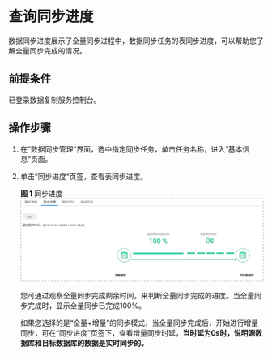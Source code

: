 # 查询同步进度<a name="drs_10_0007"></a>

数据同步进度展示了全量同步过程中，数据同步任务的表同步进度，可以帮助您了解全量同步完成的情况。

## 前提条件<a name="section16256919193311"></a>

已登录数据复制服务控制台。

## 操作步骤<a name="section59386647165940"></a>

1.  在“数据同步管理“界面，选中指定同步任务，单击任务名称，进入“基本信息”页面。
2.  单击“同步进度“页签，查看表同步进度。

    **图 1**  同步进度<a name="fig1564014413453"></a>  
    ![](figures/同步进度.png "同步进度")

    您可通过观察全量同步完成剩余时间，来判断全量同步完成的进度。当全量同步完成时，显示全量同步已完成100%。

    如果您选择的是“全量+增量”的同步模式，当全量同步完成后，开始进行增量同步，可在“同步进度”页签下，查看增量同步时延，**当时延为0s时，说明源数据库和目标数据库的数据是实时同步的。**


